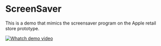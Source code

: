 # ScreenSaver
This is a demo that mimics the screensaver program on the Apple retail store prototype.

[![Whatch demo video]()](https://youtu.be/H4onP8Ujb4s)
